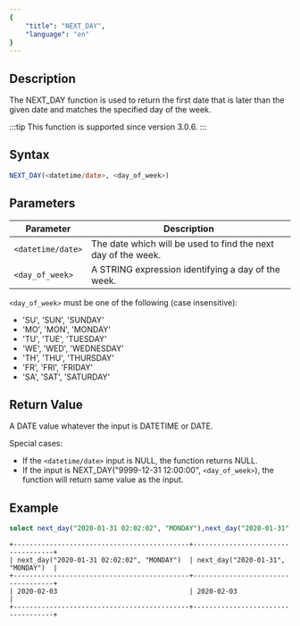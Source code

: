 ```yaml
---
{
    "title": "NEXT_DAY",
    "language": "en"
}
---
```


<!-- 
Licensed to the Apache Software Foundation (ASF) under one
or more contributor license agreements.  See the NOTICE file
distributed with this work for additional information
regarding copyright ownership.  The ASF licenses this file
to you under the Apache License, Version 2.0 (the
"License"); you may not use this file except in compliance
with the License.  You may obtain a copy of the License at

  http://www.apache.org/licenses/LICENSE-2.0

Unless required by applicable law or agreed to in writing,
software distributed under the License is distributed on an
"AS IS" BASIS, WITHOUT WARRANTIES OR CONDITIONS OF ANY
KIND, either express or implied.  See the License for the
specific language governing permissions and limitations
under the License.
-->

## Description

The NEXT_DAY function is used to return the first date that is later than the given date and matches the specified day of the week.

:::tip
This function is supported since version 3.0.6.
:::

## Syntax

```sql
NEXT_DAY(<datetime/date>, <day_of_week>)
```

## Parameters

| Parameter         | Description                                                   |
|-------------------|---------------------------------------------------------------|
| `<datetime/date>` | The date which will be used to find the next day of the week. |
| `<day_of_week>`   | A STRING expression identifying a day of the week.            |

`<day_of_week>` must be one of the following (case insensitive):
- 'SU', 'SUN', 'SUNDAY'
- 'MO', 'MON', 'MONDAY'
- 'TU', 'TUE', 'TUESDAY'
- 'WE', 'WED', 'WEDNESDAY'
- 'TH', 'THU', 'THURSDAY'
- 'FR', 'FRI', 'FRIDAY'
- 'SA', 'SAT', 'SATURDAY'

## Return Value
A DATE value whatever the input is DATETIME or DATE.

Special cases:
- If the `<datetime/date>` input is NULL, the function returns NULL.
- If the input is NEXT_DAY("9999-12-31 12:00:00", `<day_of_week>`), the function will return same value as the input.

## Example

``` sql
select next_day("2020-01-31 02:02:02", "MONDAY"),next_day("2020-01-31", "MONDAY");
```
```text
+--------------------------------------------+-----------------------------------+
| next_day("2020-01-31 02:02:02", "MONDAY")  | next_day("2020-01-31", "MONDAY")  |
+--------------------------------------------+-----------------------------------+
| 2020-02-03                                 | 2020-02-03                        |
+--------------------------------------------+-----------------------------------+
```
